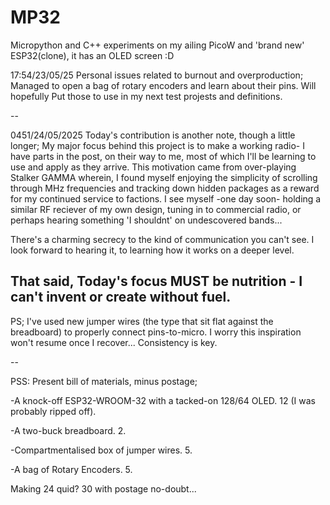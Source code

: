 # MP32
Micropython and C++ experiments on my ailing PicoW and 'brand new' ESP32(clone), it has an OLED screen :D


17:54/23/05/25
Personal issues related to burnout and overproduction; Managed to open a bag of rotary encoders and learn about their pins.
Will hopefully Put those to use in my next test projests and definitions.

--

0451/24/05/2025
Today's contribution is another note, though a little longer;
My major focus behind this project is to make a working radio- I have parts in the post, on their way to me, most of which I'll be learning to use and apply as they arrive. This motivation came from over-playing Stalker GAMMA wherein, I found myself enjoying the simplicity of scrolling through MHz frequencies and tracking down hidden packages as a reward for my continued service to factions. I see myself -one day soon- holding a similar RF reciever of my own design, tuning in to commercial radio, or perhaps hearing something 'I shouldnt' on undescovered bands...

There's a charming secrecy to the kind of communication you can't see.
I look forward to hearing it, to learning how it works on a deeper level.

That said, Today's focus MUST be nutrition - I can't invent or create without fuel.
-
PS; I've used new jumper wires (the type that sit flat against the breadboard) to properly connect pins-to-micro. I worry this inspiration won't resume once I recover... Consistency is key.

--

PSS: Present bill of materials, minus postage;

-A knock-off ESP32-WROOM-32 with a tacked-on 128/64 OLED.
12 (I was probably ripped off).

-A two-buck breadboard.
2.

-Compartmentalised box of jumper wires.
5.

-A bag of Rotary Encoders.
5.

Making 24 quid?
30 with postage no-doubt...
